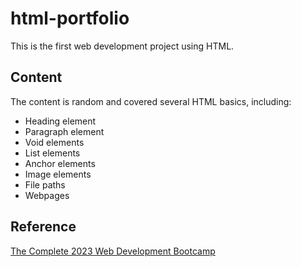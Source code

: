# html-portfolio

This is the first web development project using HTML.

## Content
The content is random and covered several HTML basics, including:
  * Heading element
  * Paragraph element
  * Void elements
  * List elements
  * Anchor elements
  * Image elements
  * File paths
  * Webpages

## Reference
[The Complete 2023 Web Development Bootcamp](https://www.udemy.com/course/the-complete-web-development-bootcamp/learn/)
